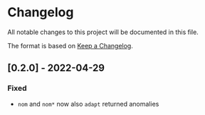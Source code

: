 # Changelog

All notable changes to this project will be documented in this file.

The format is based on [Keep a Changelog](https://keepachangelog.com/en/1.0.0/).

## [0.2.0] - 2022-04-29

### Fixed

- `nom` and `nom*` now also `adapt` returned anomalies
